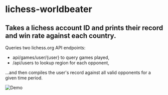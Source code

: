 # lichess-worldbeater
## Takes a lichess account ID and prints their record and win rate against each country.

Queries two lichess.org API endpoints: 
  - api/games/user/{user} to query games played,
  - /api/users to lookup region for each opponent,

...and then compiles the user's record against all valid opponents for a given time period.

![Demo](/../media/grim_trigger.jpg?raw=true "Demo")
